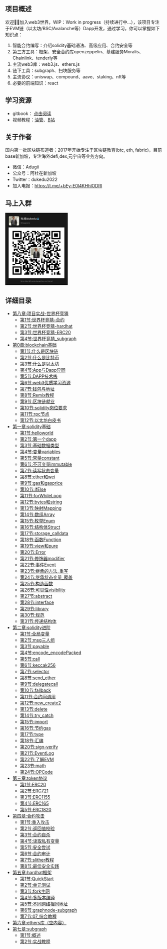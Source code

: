 ## 项目概述

欢迎👏🏻加入web3世界，WIP：Work in progress（持续进行中...），该项目专注于EVM链（以太坊/BSC/Avalanche等）Dapp开发，通过学习，你可以掌握如下知识点：

1. 智能合约编写：介绍solidity基础语法、高级应用、合约安全等
2. 第三方工具：框架、安全合约库openzeppelin、基建服务Moralis、Chainlink、tenderly等
3. 主流web3库：web3.js、ethers.js
4. 链下工具：subgraph、扫块服务等
5. 主流协议：uniswap、compound、aave、staking、nft等
6. 必要的前端知识：react

## 学习资源

- gitbook：  [点击阅读](https://dukedaily.github.io/solidity-expert/)
- 视频教程：[油管](https://www.youtube.com/channel/UCSc6tGnLIFvVMXs-ilDyb4A)、[B站](https://space.bilibili.com/102710441/channel/seriesdetail?sid=2537685&ctype=0)


## 关于作者

国内第一批区块链布道者；2017年开始专注于区块链教育(btc, eth, fabric)，目前base新加坡，专注海外defi,dex,元宇宙等业务方向。

- 微信：Adugii
- 公众号：阿杜在新加坡
- Twitter：dukedu2022
- 加入电报：https://t.me/+bEy-E0l4KHhlODRl


## 马上入群

<img src="assets/image-20220810134215759.png" alt="image-20220810134215759" width="200" height="230" />

## 详细目录

* [第八章:项目实战-世界杯竞猜](08_项目实战-世界杯竞猜/README.md)
  * [第1节:世界杯竞猜-合约](08_项目实战-世界杯竞猜/docs/01_世界杯竞猜_合约.md)
  * [第2节:世界杯竞猜-hardhat](08_项目实战-世界杯竞猜/docs/02_世界杯竞猜_hardhat.md)
  * [第3节:世界杯竞猜-ERC20](08_项目实战-世界杯竞猜/docs/03_世界杯竞猜_ERC20.md)
  * [第4节:世界杯竞猜_subgraph](08_项目实战-世界杯竞猜/docs/04_世界杯竞猜_subgraph.md)
* [第0章:blockchain基础](00_blockchain基础/README.md)
  * [第1节:什么是区块链](00_blockchain基础/01_什么是区块链.md)
  * [第2节:什么是比特币](00_blockchain基础/02_什么是比特币.md)
  * [第3节:什么是以太坊](00_blockchain基础/03_什么是以太坊.md)
  * [第4节:App与Dapp异同](00_blockchain基础/04_App与Dapp.md)
  * [第5节:DAPP技术栈](00_blockchain基础/05_DAPP技术栈.md)
  * [第6节:web3优质学习资源](00_blockchain基础/06_web3优质学习资源.md)
  * [第7节:钱包与地址](00_blockchain基础/07_钱包与地址.md)
  * [第8节:Remix教程](00_blockchain基础/08_Remix教程.md)
  * [第9节:区块链就业](00_blockchain基础/09_区块链就业.md)
  * [第10节:solidity岗位要求](00_blockchain基础/10_solidity岗位要求.md)
  * [第11节:rpc节点](00_blockchain基础/11_rpc节点.md)
  * [第12节:以太坊白皮书](00_blockchain基础/12_以太坊白皮书.md)
* [第一章:solidity基础](01_solidity基础/README.md)
  * [第1节:helloworld](01_solidity基础/01_helloworld.md)
  * [第2节:第一个dapp](01_solidity基础/02_第一个dapp.md)
  * [第3节:基础数据类型](01_solidity基础/03_基础数据类型.md)
  * [第4节:变量variables](01_solidity基础/04_变量variables.md)
  * [第5节:常量constant](01_solidity基础/05_常量constant.md)
  * [第6节:不可变量immutable](01_solidity基础/06_不可变量immutable.md)
  * [第7节:读写状态变量](01_solidity基础/07_读写状态变量.md)
  * [第8节:ether和wei](01_solidity基础/08_ether和wei.md)
  * [第9节:gas和gasprice](01_solidity基础/09_gas和gasprice.md)
  * [第10节:ifElse](01_solidity基础/10_ifElse.md)
  * [第11节:forWhileLoop](01_solidity基础/11_forWhileLoop.md)
  * [第12节:bytes和string](01_solidity基础/12_bytes和string.md)
  * [第13节:映射Mapping](01_solidity基础/13_映射Mapping.md)
  * [第14节:数组Array](01_solidity基础/14_数组Array.md)
  * [第15节:枚举Enum](01_solidity基础/15_枚举Enum.md)
  * [第16节:结构体Struct](01_solidity基础/16_结构体Struct.md)
  * [第17节:storage_calldata](01_solidity基础/17_memory_storage_calldata.md)
  * [第18节:函数Function](01_solidity基础/18_函数Function.md)
  * [第19节:view和pure](01_solidity基础/19_view和pure.md)
  * [第20节:Error](01_solidity基础/20_Error.md)
  * [第21节:修饰器modifier](01_solidity基础/21_修饰器modifier.md)
  * [第22节:事件Event](01_solidity基础/22_事件Event.md)
  * [第23节:继承的方法_重写](01_solidity基础/23_继承的方法_重写.md)
  * [第24节:继承状态变量_覆盖](01_solidity基础/24_继承状态变量_覆盖.md)
  * [第25节:构造函数](01_solidity基础/25_构造函数.md)
  * [第26节:可见性visibility](01_solidity基础/26_可见性visibility.md)
  * [第27节:abstract](01_solidity基础/27_abstract.md)
  * [第28节:interface](01_solidity基础/28_interface.md)
  * [第29节:library](01_solidity基础/29_library.md)
  * [第30节:规范](01_solidity基础/30_规范.md)
  * [第31节:传递结构体](01_solidity基础/31_传递结构体.md)
* [第二章:solidity进阶](02_solidity进阶/README.md)
  * [第1节:全局变量](02_solidity进阶/01_全局变量.md)
  * [第2节:msg三人组](02_solidity进阶/02_msg三人组.md)
  * [第3节:payable](02_solidity进阶/03_payable.md)
  * [第4节:encode_encodePacked](02_solidity进阶/04_encode_encodePacked.md)
  * [第5节:call](02_solidity进阶/05_call.md)
  * [第6节:keccak256](02_solidity进阶/06_keccak256.md)
  * [第7节:selector](02_solidity进阶/07_selector.md)
  * [第8节:send_ether](02_solidity进阶/08_send_ether.md)
  * [第9节:delegatecall](02_solidity进阶/09_delegatecall.md)
  * [第10节:fallback](02_solidity进阶/10_fallback.md)
  * [第11节:合约间调用](02_solidity进阶/11_合约间调用.md)
  * [第12节:new_create2](02_solidity进阶/12_new_create2.md)
  * [第13节:delete](02_solidity进阶/13_delete.md)
  * [第14节:try_catch](02_solidity进阶/14_try_catch.md)
  * [第15节:import](02_solidity进阶/15_import.md)
  * [第16节:节约gas](02_solidity进阶/16_节约gas.md)
  * [第17节:type](02_solidity进阶/17_type.md)
  * [第18节:汇编](02_solidity进阶/18_汇编.md)
  * [第20节:sign-verify](02_solidity进阶/20_sign-verify.md)
  * [第21节:EventLog](02_solidity进阶/21_EventLog.md)
  * [第22节:了解EVM](02_solidity进阶/22_EVM.md)
  * [第23节:math](02_solidity进阶/23_math.md)
  * [第24节:OPCode](02_solidity进阶/24_OPCode.md)
* [第三章:token协议](03_token协议/README.md)
  * [第1节:ERC20](03_token协议/01_ERC20.md)
  * [第2节:ERC721](03_token协议/02_ERC721.md)
  * [第3节:ERC1155](03_token协议/03_ERC1155.md)
  * [第4节:ERC165](03_token协议/04_ERC165.md)
  * [第5节:ERC1820](03_token协议/05_ERC1820.md)
* [第四章:合约攻击](04_合约攻击/README.md)
  * [第1节:重入攻击](04_合约攻击/01_重入攻击.md)
  * [第2节:返回值校验](04_合约攻击/02_返回值校验.md)
  * [第3节:合约自杀](04_合约攻击/03_合约自杀.md)
  * [第4节:读取私有变量](04_合约攻击/04_读取私有变量.md)
  * [第5节:安全尝试](04_合约攻击/05_安全尝试.md)
  * [第6节:合约审计](04_合约攻击/06_合约审计.md)
  * [第7节:slither教程](04_合约攻击/07_slither教程.md)
  * [第8节:最佳安全实践](04_合约攻击/08_最佳安全实践.md)
* [第五章:hardhat框架](05_hardhat框架/README.md)
  * [第1节:QuickStart](05_hardhat框架/01_QuickStart.md)
  * [第2节:单元测试](05_hardhat框架/02_单元测试.md)
  * [第3节:fork主网](05_hardhat框架/03_fork主网.md)
  * [第4节:多版本编译](05_hardhat框架/04_多版本编译.md)
  * [第5节:不同网络相同地址](05_hardhat框架/05_不同网络相同地址.md)
  * [第6节:graphnode-subgraph](05_hardhat框架/06_部署fork_graphnode_subgraph.md)
  * [第7节:07_综合教程](05_hardhat框架/07_综合教程.md)
* [第六章:ethers库（空内容）](06_ethers/README.md)
* [第七章:subgraph](07_subgraph/README.md)
  * [第1节:概述](07_subgraph/01_概述.md)
  * [第2节:实战教程](07_subgraph/02_实战教程.md)
